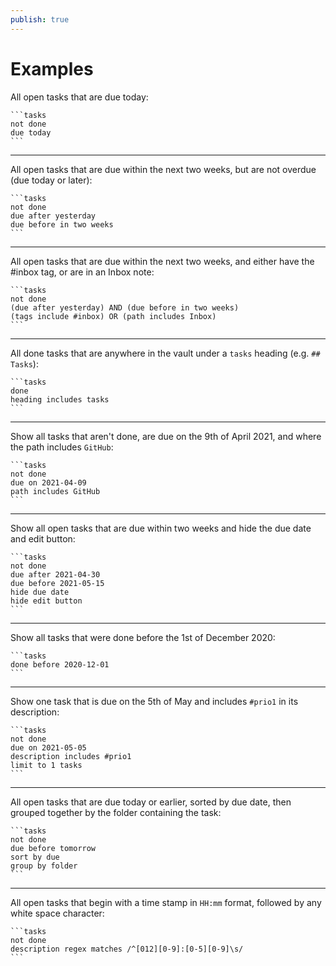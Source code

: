 ```yaml
---
publish: true
---
```


# Examples

All open tasks that are due today:

    ```tasks
    not done
    due today
    ```

---

All open tasks that are due within the next two weeks, but are not overdue (due today or later):

    ```tasks
    not done
    due after yesterday
    due before in two weeks
    ```

---

All open tasks that are due within the next two weeks, and either have the #inbox tag, or are in an Inbox note:

    ```tasks
    not done
    (due after yesterday) AND (due before in two weeks)
    (tags include #inbox) OR (path includes Inbox)
    ```

---

All done tasks that are anywhere in the vault under a `tasks` heading (e.g. `## Tasks`):

    ```tasks
    done
    heading includes tasks
    ```

---

Show all tasks that aren't done, are due on the 9th of April 2021, and where the path includes `GitHub`:

    ```tasks
    not done
    due on 2021-04-09
    path includes GitHub
    ```

---

Show all open tasks that are due within two weeks and hide the due date and edit button:

    ```tasks
    not done
    due after 2021-04-30
    due before 2021-05-15
    hide due date
    hide edit button
    ```

---

Show all tasks that were done before the 1st of December 2020:

    ```tasks
    done before 2020-12-01
    ```

---

Show one task that is due on the 5th of May and includes `#prio1` in its description:

    ```tasks
    not done
    due on 2021-05-05
    description includes #prio1
    limit to 1 tasks
    ```

---

All open tasks that are due today or earlier, sorted by due date, then grouped together by the folder containing the task:

    ```tasks
    not done
    due before tomorrow
    sort by due
    group by folder
    ```

---

All open tasks that begin with a time stamp in `HH:mm` format, followed by any white space character:

    ```tasks
    not done
    description regex matches /^[012][0-9]:[0-5][0-9]\s/
    ```
